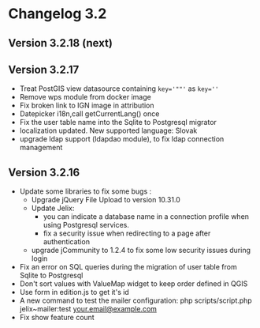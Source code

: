 Changelog 3.2
=============

Version 3.2.18 (next)
---------------------

Version 3.2.17
---------------------

- Treat PostGIS view datasource containing `key='""'` as `key=''`
- Remove wps module from docker image
- Fix broken link to IGN image in attribution
- Datepicker i18n,call getCurrentLang() once
- Fix the user table name into the Sqlite to Postgresql migrator
- localization updated. New supported language: Slovak
- upgrade ldap support (ldapdao module), to fix ldap connection management

Version 3.2.16
---------------------

- Update some libraries to fix some bugs :
    - Upgrade jQuery File Upload to version 10.31.0
    - Update Jelix:
      - you can indicate a database name in a connection profile
        when using Postgresql services.
      - fix a security issue when redirecting to a page after authentication
    - upgrade jCommunity to 1.2.4 to fix some low security issues during login
- Fix an error on SQL queries during the migration of user table from Sqlite to Postgresql
- Don't sort values with ValueMap widget to keep order defined in QGIS
- Use form in edition.js to get it's id
- A new command to test the mailer configuration:
  php scripts/script.php jelix~mailer:test your.email@example.com
- Fix show feature count

